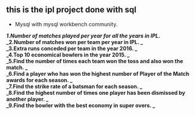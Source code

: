 ## this is the ipl project done with sql

- Mysql with mysql workbench community.

**_1.Number of matches played per year for all the years in IPL._** \
**_2.Number of matches won per team per year in IPL. _** \
**_3.Extra runs conceded per team in the year 2016. _** \
**_4.Top 10 economical bowlers in the year 2015. _** \
**_5.Find the number of times each team won the toss and also won the match. _** \
**_6.Find a player who has won the highest number of Player of the Match awards for each season. _** \
**_7.Find the strike rate of a batsman for each season. _** \
**_8.Find the highest number of times one player has been dismissed by another player. _** \
**_9.Find the bowler with the best economy in super overs. _**
